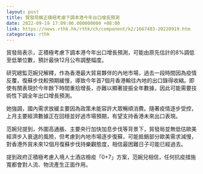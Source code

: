 ```yaml
---
layout: post
title: 貿發局稱正積極考慮下調本港今年出口增長預測
date: 2022-09-19 17:09:06.000000000 +08:00
link: https://news.rthk.hk/rthk/ch/component/k2/1667483-20220919.htm
categories: rthk
---
```


貿發局表示，正積極考慮下調本港今年出口增長預測，可能由原先估計的8%調低至低單位數，預計最快12月公布調整幅度。

研究總監范婉兒解釋，作為香港最大貿易夥伴的內地市場，過去一段時間因為疫情反覆，復蘇步伐較預期緩慢，導致今年首7個月香港輸往內地的出口錄得收縮。即使有關表現於今年餘下時間重拾增長，亦難以顯著提振全年數據，因此可能需要技術性下調全年出口增長預測。

她強調，國內需求放緩主要因為政策未能容許大眾暢順消費。隨著疫情逐步受控，上月主要經濟數據正在回穩並好過市場預期，有望支持香港未來出口表現。

范婉兒提到，外圍高通脹、主要央行加快加息步伐等背景下，貿發局並無低估歐美經濟步入衰退的風險，但考慮到內地市場逐步復蘇，可能抵銷部分歐美需求減慢，對香港外貿未來12個月復蘇步伐持樂觀態度，相信最困難日子可能已經過去。

提到政府正積極考慮入境人士酒店檢疫「0+7」方案，范婉兒相信，任何抗疫措施寬都會對人流、物流產生正面作用。
